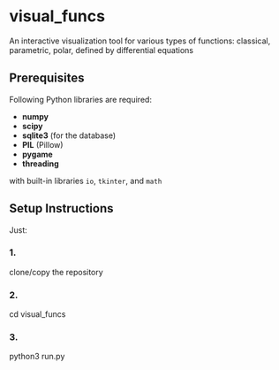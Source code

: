 # visual_funcs
An interactive visualization tool for various types of functions: classical, parametric, polar, defined by differential equations

## Prerequisites

Following Python libraries are required:

- **numpy**
- **scipy**
- **sqlite3** (for the database)
- **PIL** (Pillow)
- **pygame**
- **threading**

with built-in libraries `io`, `tkinter`, and `math` 

## Setup Instructions

Just:

### 1. 
clone/copy the repository 

### 2. 
cd visual_funcs

### 3. 
python3 run.py
